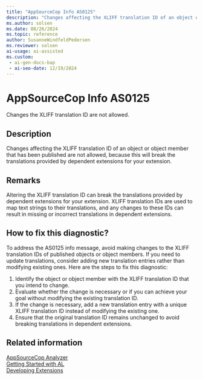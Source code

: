 ```yaml
---
title: "AppSourceCop Info AS0125"
description: "Changes affecting the XLIFF translation ID of an object or object member that has been published are not allowed, because this will break the translations provided by dependent extensions for your extension."
ms.author: solsen
ms.date: 08/26/2024
ms.topic: reference
author: SusanneWindfeldPedersen
ms.reviewer: solsen
ai-usage: ai-assisted
ms.custom:
 - ai-gen-docs-bap
 - ai-seo-date: 12/19/2024
---
```

[//]: # (START>DO_NOT_EDIT)
[//]: # (IMPORTANT:Do not edit any of the content between here and the END>DO_NOT_EDIT.)
[//]: # (Any modifications should be made in the .xml files in the ModernDev repo.)
# AppSourceCop Info AS0125
Changes the XLIFF translation ID are not allowed.

## Description
Changes affecting the XLIFF translation ID of an object or object member that has been published are not allowed, because this will break the translations provided by dependent extensions for your extension.

[//]: # (IMPORTANT: END>DO_NOT_EDIT)

## Remarks

Altering the XLIFF translation ID can break the translations provided by dependent extensions for your extension. XLIFF translation IDs are used to map text strings to their translations, and any changes to these IDs can result in missing or incorrect translations in dependent extensions.

## How to fix this diagnostic?

To address the AS0125 info message, avoid making changes to the XLIFF translation IDs of published objects or object members. If you need to update translations, consider adding new translation entries rather than modifying existing ones. Here are the steps to fix this diagnostic:

1. Identify the object or object member with the XLIFF translation ID that you intend to change.
2. Evaluate whether the change is necessary or if you can achieve your goal without modifying the existing translation ID.
3. If the change is necessary, add a new translation entry with a unique XLIFF translation ID instead of modifying the existing one.
4. Ensure that the original translation ID remains unchanged to avoid breaking translations in dependent extensions.

## Related information

[AppSourceCop Analyzer](appsourcecop.md)  
[Getting Started with AL](../devenv-get-started.md)  
[Developing Extensions](../devenv-dev-overview.md)  